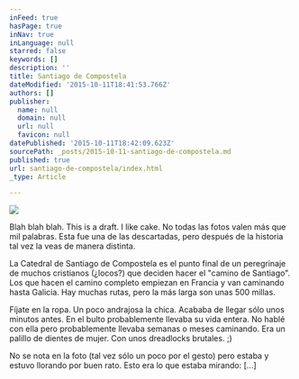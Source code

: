 ```yaml
---
inFeed: true
hasPage: true
inNav: true
inLanguage: null
starred: false
keywords: []
description: ''
title: Santiago de Compostela
dateModified: '2015-10-11T18:41:53.766Z'
authors: []
publisher:
  name: null
  domain: null
  url: null
  favicon: null
datePublished: '2015-10-11T18:42:09.623Z'
sourcePath: _posts/2015-10-11-santiago-de-compostela.md
published: true
url: santiago-de-compostela/index.html
_type: Article

---
```

![](https://the-grid-user-content.s3-us-west-2.amazonaws.com/0cb1da77-94b7-4dae-a821-7800fd767098.jpg)

Blah blah blah. This is a draft. I like cake. No todas las fotos valen más que mil palabras. Esta fue una de las descartadas, pero después de la historia tal vez la veas de manera distinta.

La Catedral de Santiago de Compostela es el punto final de un peregrinaje de muchos cristianos (¿locos?) que deciden hacer el "camino de Santiago". Los que hacen el camino completo empiezan en Francia y van caminando hasta Galicia. Hay muchas rutas, pero la más larga son unas 500 millas.

Fíjate en la ropa. Un poco andrajosa la chica. Acababa de llegar sólo unos minutos antes. En el bulto probablemente llevaba su vida entera. No hablé con ella pero probablemente llevaba semanas o meses caminando. Era un palillo de dientes de mujer. Con unos dreadlocks brutales. ;)

No se nota en la foto (tal vez sólo un poco por el gesto) pero estaba y estuvo llorando por buen rato. Esto era lo que estaba mirando: \[...\]